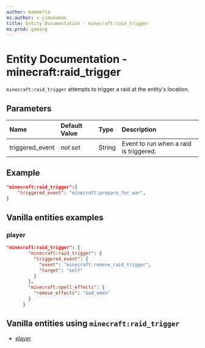 ```yaml
---
author: mammerla
ms.author: v-jimseaman
title: Entity Documentation - minecraft:raid_trigger
ms.prod: gaming
---
```


# Entity Documentation - minecraft:raid_trigger

`minecraft:raid_trigger` attempts to trigger a raid at the entity's location.

## Parameters

|Name |Default Value  |Type  |Description  |
|:----------|:----------|:----------|:----------|
| triggered_event| *not set*| String | Event to run when a raid is triggered. |

## Example

```json
"minecraft:raid_trigger":{
    "triggered_event": "minecraft:prepare_for_war",
}
```

## Vanilla entities examples

### player

```json
"minecraft:raid_trigger": {
        "minecraft:raid_trigger": {
          "triggered_event": {
            "event": "minecraft:remove_raid_trigger",
            "target": "self"
          }
        },
        "minecraft:spell_effects": {
          "remove_effects": "bad_omen"
        }
      }
```

## Vanilla entities using `minecraft:raid_trigger`

- [player](../../../../Source/VanillaBehaviorPack_Snippets/entities/player.md)